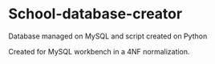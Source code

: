 # School-database-creator
Database managed on MySQL and script created on Python

Created for MySQL workbench in a 4NF normalization.
